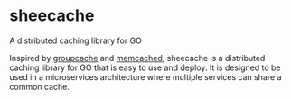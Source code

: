 # sheecache
A  distributed caching library for GO

Inspired by [groupcache](https://github.com/golang/groupcache) and [memcached](https://memcached.org/), sheecache is a distributed caching library for GO that is easy to use and deploy. It is designed to be used in a microservices architecture where multiple services can share a common cache.